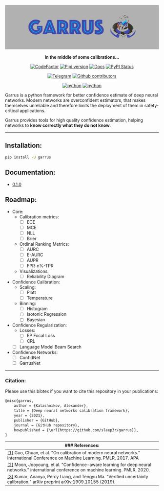 <div align="center">

[![Garrus logo](https://github.com/sleep3r/pics/blob/main/garrus_pics/garrus-main.png?raw=true)](https://github.com/sleep3r/garrus)

**In the middle of some calibrations...**

[![CodeFactor](https://www.codefactor.io/repository/github/sleep3r/garrus/badge)](https://www.codefactor.io/repository/github/sleep3r/garrus)
[![Pipi version](https://img.shields.io/pypi/v/garrus.svg)](https://pypi.org/project/garrus/)
[![Docs](https://img.shields.io/badge/dynamic/json.svg?label=docs&url=https%3A%2F%2Fpypi.org%2Fpypi%2Fgarrus%2Fjson&query=%24.info.version&colorB=brightgreen&prefix=v)](https://github.com/sleep3r/garrus/wiki)
[![PyPI Status](https://pepy.tech/badge/garrus)](https://pepy.tech/project/garrus)

[![Telegram](https://img.shields.io/badge/author-telegram-blue)](https://t.me/sleep3r)
[![Github contributors](https://img.shields.io/github/contributors/sleep3r/garrus.svg?logo=github&logoColor=white)](https://github.com/sleep3r/garrus/graphs/contributors)

[![python](https://img.shields.io/badge/python_3.6-passing-success)](https://github.com/sleep3r/garrus/badge.svg?branch=master&event=push)
[![python](https://img.shields.io/badge/python_3.7-passing-success)](https://github.com/sleep3r/garrus/badge.svg?branch=master&event=push)
</div>

Garrus is a python framework for better confidence estimate of deep neural networks. Modern networks are overconfident estimators, that makes themselves unreliable and therefore limits the deployment of them in safety-critical applications.

Garrus provides tools for high quality confidence estimation, helping networks to **know correctly what they do not know**. 

----

## Installation:
```bash
pip install -U garrus
```

## Documentation:
  - [0.1.0](https://github.com/sleep3r/garrus/wiki)

## Roadmap:
- Core:
  - Calibration metrics:
    - [ ] ECE
    - [ ] MCE
    - [ ] NLL
    - [ ] Brier
  - Ordinal Ranking Metrics:
    - [ ] AURC
    - [ ] E-AURC
    - [ ] AUPR
    - [ ] FPR-n%-TPR
  - Visualizations:
    - [ ] Reliability Diagram
- Confidence Calibration:
    - Scaling:
      - [ ] Platt
      - [ ] Temperature
    - Binning: 
      - [ ] Histogram
      - [ ] Isotonic Regression
      - [ ] Bayesian
- Confidence Regularization:
  - Losses:
    - [ ] EP Focal Loss
    - [ ] CRL
  - [ ] Language Model Beam Search
- Confidence Networks:
  - [ ] ConfidNet
  - [ ] GarrusNet

---

### Citation:
Please use this bibtex if you want to cite this repository in your publications:

    @misc{garrus,
        author = {Kalashnikov, Alexander},
        title = {Deep neural networks calibration framework},
        year = {2021},
        publisher = {GitHub},
        journal = {GitHub repository},
        howpublished = {\url{https://github.com/sleep3r/garrus}},
    }
 
 
|### References:|
|---|
| [[1]](https://arxiv.org/pdf/1706.04599.pdf) Guo, Chuan, et al. "On calibration of modern neural networks." International Conference on Machine Learning. PMLR, 2017. APA |
| [[2]](https://arxiv.org/pdf/2007.01458.pdf) Moon, Jooyoung, et al. "Confidence-aware learning for deep neural networks." international conference on machine learning. PMLR, 2020. |
| [[3]](https://arxiv.org/pdf/1909.10155.pdf) Kumar, Ananya, Percy Liang, and Tengyu Ma. "Verified uncertainty calibration." arXiv preprint arXiv:1909.10155 (2019). |